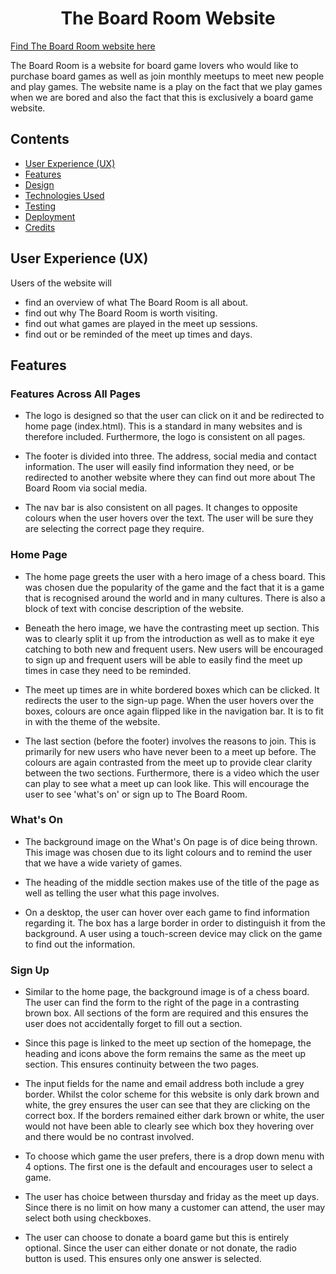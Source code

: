 <h1 align="center">The Board Room Website</h1>

[Find The Board Room website here](fatimamahate.github.io/theboardroom/)

The Board Room is a website for board game lovers who would like to purchase board games as well as join monthly meetups to meet new people and play games. The website name is a play on the fact that we play games when we are bored and also the fact that this is exclusively a board game website. 

## Contents
* [User Experience (UX)](#user-experience-ux) 
* [Features](#features)
* [Design](#design)
* [Technologies Used](#technologies-used)
* [Testing](#testing)
* [Deployment](#deployment)
* [Credits](#credits)

## User Experience (UX)
Users of the website will
* find an overview of what The Board Room is all about.
* find out why The Board Room is worth visiting.
* find out what games are played in the meet up sessions.
* find out or be reminded of the meet up times and days.

## Features

### Features Across All Pages
* The logo is designed so that the user can click on it and be redirected to home page (index.html). This is a standard in many websites and is therefore included. Furthermore, the logo is consistent on all pages.

* The footer is divided into three. The address, social media and contact information. The user will easily find information they need, or be redirected to another website where they can find out more about The Board Room via social media. 

* The nav bar is also consistent on all pages. It changes to opposite colours when the user hovers over the text. The user will be sure they are selecting the correct page they require. 

### Home Page

* The home page greets the user with a hero image of a chess board. This was chosen due the popularity of the game and the fact that it is a game that is recognised around the world and in many cultures. There is also a block of text with concise description of the website.

* Beneath the hero image, we have the contrasting meet up section. This was to clearly split it up from the introduction as well as to make it eye catching to both new and frequent users. New users will be encouraged to sign up and frequent users will be able to easily find the meet up times in case they need to be reminded. 

* The meet up times are in white bordered boxes which can be clicked. It redirects the user to the sign-up page. When the user hovers over the boxes, colours are once again flipped like in the navigation bar. It is to fit in with the theme of the website.

* The last section (before the footer) involves the reasons to join. This is primarily for new users who have never been to a meet up before. The colours are again contrasted from the meet up to provide clear clarity between the two sections. Furthermore, there is a video which the user can play to see what a meet up can look like. This will encourage the user to see 'what's on' or sign up to The Board Room. 

### What's On

* The background image on the What's On page is of dice being thrown. This image was chosen due to its light colours and to remind the user that we have a wide variety of games. 

* The heading of the middle section makes use of the title of the page as well as telling the user what this page involves. 

* On a desktop, the user can hover over each game to find information regarding it. The box has a large border in order to distinguish it from the background. A user using a touch-screen device may click on the game to find out the information. 

### Sign Up

* Similar to the home page, the background image is of a chess board. The user can find the form to the right of the page in a contrasting brown box. All sections of the form are required and this ensures the user does not accidentally forget to fill out a section.

* Since this page is linked to the meet up section of the homepage, the heading and icons above the form remains the same as the meet up section. This ensures continuity between the two pages. 

* The input fields for the name and email address both include a grey border. Whilst the color scheme for this website is only dark brown and white, the grey ensures the user can see that they are clicking on the correct box. If the borders remained either dark brown or white, the user would not have been able to clearly see which box they hovering over and there would be no contrast involved. 

* To choose which game the user prefers, there is a drop down menu with 4 options. The first one is the default and encourages user to select a game.

* The user has choice between thursday and friday as the meet up days. Since there is no limit on how many a customer can attend, the user may select both using checkboxes. 

* The user can choose to donate a board game but this is entirely optional. Since the user can either donate or not donate, the radio button is used. This ensures only one answer is selected. 

## 







